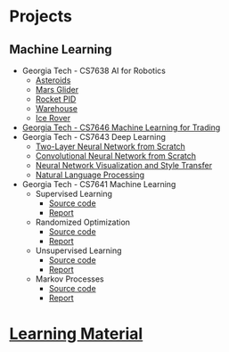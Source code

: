 # Projects

## Machine Learning
* Georgia Tech - CS7638 AI for Robotics
  * [Asteroids](https://github.com/francisco-camargo/cs7638-ai4r-p1-asteroids)
  * [Mars Glider](https://github.com/francisco-camargo/cs7638-ai4r-p2-marsglider)
  * [Rocket PID](https://github.com/francisco-camargo/cs7638-ai4r-p3-rocketpid)
  * [Warehouse](https://github.com/francisco-camargo/cs7638-ai4r-p4-warehouse)
  * [Ice Rover](https://github.com/francisco-camargo/cs7638-ai4r-p5-icerover)
* [Georgia Tech - CS7646 Machine Learning for Trading](https://github.com/francisco-camargo/cs7646-ml4t)
* Georgia Tech - CS7643 Deep Learning
  * [Two-Layer Neural Network from Scratch](https://github.com/francisco-camargo/cs7643-deep-learning-p1-nn-from-scratch)
  * [Convolutional Neural Network from Scratch](https://github.com/francisco-camargo/cs7643-deep-learning-p2-cnn-from-scratch)
  * [Neural Network Visualization and Style Transfer](https://github.com/francisco-camargo/cs7643-deep-learning-p3-nn-visualization-and-style-transfer)
  * [Natural Language Processing](https://github.com/francisco-camargo/cs7643-deep-learning-p4-nlp)
* Georgia Tech - CS7641 Machine Learning
  * Supervised Learning
    * [Source code](https://github.com/francisco-camargo/cs7641-machine-learning-p1-supervised-learning-src)
    * [Report](https://github.com/francisco-camargo/cs7641-machine-learning-p1-supervised-learning-report)
  * Randomized Optimization
    * [Source code](https://github.com/francisco-camargo/cs7641-machine-learning-p2-randomized-optimization-src)
    * [Report](https://github.com/francisco-camargo/cs7641-machine-learning-p2-randomized-optimization-report)
  * Unsupervised Learning
    * [Source code](https://github.com/francisco-camargo/cs7641-machine-learning-p3-unsupervised-learning-src)
    * [Report](https://github.com/francisco-camargo/cs7641-machine-learning-p3-unsupervised-learning-report)
  * Markov Processes
    * [Source code](https://github.com/francisco-camargo/cs7641-machine-learning-p4-markov-processes-src)
    * [Report](https://github.com/francisco-camargo/cs7641-machine-learning-p4-markov-processes-report)

# [Learning Material](learning_material.md)
